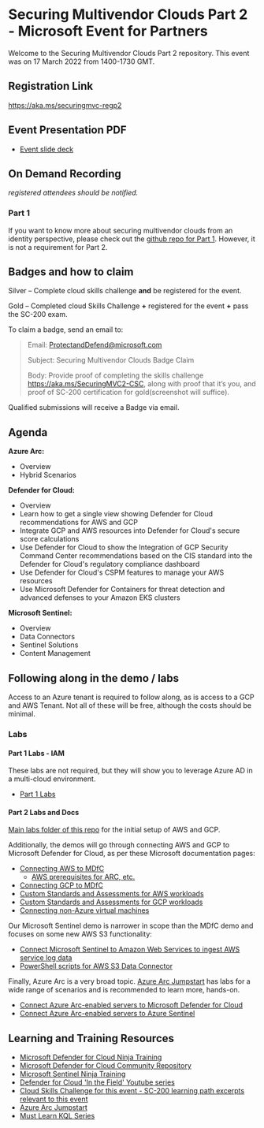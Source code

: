 
# Securing Multivendor Clouds Part 2 - Microsoft Event for Partners

Welcome to the Securing Multivendor Clouds Part 2 repository. This event was on 17 March 2022 from 1400-1730 GMT.

## Registration Link
https://aka.ms/securingmvc-regp2

## Event Presentation PDF
 - [Event slide deck](Securing_Multi-Vendor%20Clouds-Part2-Azure_Arc-MDfC-Sentinel.pdf)

## On Demand Recording ##
*registered attendees should be notified.*


### Part 1
If you want to know more about securing multivendor clouds from an identity perspective, please check out the [github repo for Part 1](https://github.com/LuciBlanchardMSFT/SecuringMultiVendorClouds). However, it is not a requirement for Part 2.

## Badges and how to claim
Silver – Complete cloud skills challenge **and** be registered for the event.

Gold – Completed cloud Skills Challenge **+** registered for the event **+** pass the SC-200 exam.

To claim a badge, send an email to:

 > Email: ProtectandDefend@microsoft.com
 > 
 > Subject: Securing Multivendor Clouds Badge Claim
 > 
 > Body: Provide proof of completing the skills challenge https://aka.ms/SecuringMVC2-CSC, along with proof that it’s you, and proof of SC-200 certification for gold(screenshot will suffice).

Qualified submissions will receive a Badge via email.

## Agenda

**Azure Arc:**
 - Overview
 - Hybrid Scenarios

**Defender for Cloud:**
 - Overview
 - Learn how to get a single view showing Defender for Cloud recommendations for AWS and GCP
 - Integrate GCP and AWS resources into Defender for Cloud's secure score calculations
 - Use Defender for Cloud to show the Integration of GCP Security Command Center recommendations based on the CIS standard into the Defender for Cloud's regulatory compliance dashboard
 - Use Defender for Cloud's CSPM features to manage your AWS resources
 - Use Microsoft Defender for Containers for threat detection and advanced defenses to your Amazon EKS clusters

**Microsoft Sentinel:**
 - Overview
 - Data Connectors
 - Sentinel Solutions
 - Content Management

## Following along in the demo / labs
Access to an Azure tenant is required to follow along, as is access to a GCP and AWS Tenant. Not all of these will be free, although the costs should be minimal. 

### Labs
#### Part 1 Labs - IAM
These labs are not required, but they will show you to leverage Azure AD in a multi-cloud environment. 
- [Part 1 Labs](http://aka.ms/securingmvc-repo)

#### Part 2 Labs and Docs
[Main labs folder of this repo](/Labs) for the initial setup of AWS and GCP.

Additionally, the demos will go through connecting AWS and GCP to Microsoft Defender for Cloud, as per these Microsoft documentation pages:
- [Connecting AWS to MDfC](https://docs.microsoft.com/en-us/azure/defender-for-cloud/quickstart-onboard-aws)
    - [AWS prerequisites for ARC, etc.](https://techcommunity.microsoft.com/t5/itops-talk-blog/step-by-step-how-to-connect-aws-machines-to-microsoft-defender/ba-p/3251096)
- [Connecting GCP to MDfC](https://docs.microsoft.com/en-us/azure/defender-for-cloud/quickstart-onboard-gcp)
- [Custom Standards and Assessments for AWS workloads](https://techcommunity.microsoft.com/t5/microsoft-defender-for-cloud/custom-assessments-and-standards-in-microsoft-defender-for-cloud/ba-p/3066575)
- [Custom Standards and Assessments for GCP workloads](https://techcommunity.microsoft.com/t5/microsoft-defender-for-cloud/custom-assessments-and-standards-in-microsoft-defender-for-cloud/ba-p/3251252)
- [Connecting non-Azure virtual machines](https://docs.microsoft.com/en-us/azure/defender-for-cloud/quickstart-onboard-machines?pivots=azure-arc)

Our Microsoft Sentinel demo is narrower in scope than the MDfC demo and focuses on some new AWS S3 functionality:
- [Connect Microsoft Sentinel to Amazon Web Services to ingest AWS service log data](https://docs.microsoft.com/en-us/azure/sentinel/connect-aws?tabs=s3)
- [PowerShell scripts for AWS S3 Data Connector](https://github.com/Azure/Azure-Sentinel/tree/master/DataConnectors/AWS-S3)

Finally, Azure Arc is a very broad topic. [Azure Arc Jumpstart](https://azurearcjumpstart.io/azure_arc_jumpstart/) has labs for a wide range of scenarios and is recommended to learn more, hands-on.
- [Connect Azure Arc-enabled servers to Microsoft Defender for Cloud](https://azurearcjumpstart.io/azure_arc_jumpstart/azure_arc_servers/day2/arc_defender/#azure-arc-and-microsoft-defender-for-cloud-integration)
- [Connect Azure Arc-enabled servers to Azure Sentinel](https://azurearcjumpstart.io/azure_arc_jumpstart/azure_arc_servers/day2/arc_azuresentinel/#connect-azure-arc-enabled-servers-to-azure-sentinel)


## Learning and Training Resources
 - [Microsoft Defender for Cloud Ninja Training](http://aka.ms/ascninja)
 - [Microsoft Defender for Cloud Community Repository](https://github.com/Azure/Microsoft-Defender-for-Cloud)
 - [Microsoft Sentinel Ninja Training](https://techcommunity.microsoft.com/t5/microsoft-sentinel-blog/become-a-microsoft-sentinel-ninja-the-complete-level-400/ba-p/1246310)
 - [Defender for Cloud 'In the Field' Youtube series](https://www.youtube.com/hashtag/mdfcinthefield)
 - [Cloud Skills Challenge for this event - SC-200 learning path excerpts relevant to this event](https://aka.ms/SecuringMVC2-CSC)
 - [Azure Arc Jumpstart](https://azurearcjumpstart.io/overview/)
 - [Must Learn KQL Series](https://github.com/rod-trent/MustLearnKQL)
